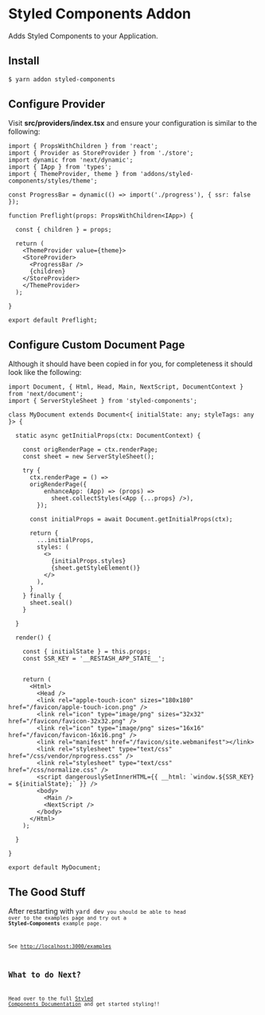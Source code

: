 # Styled Components Addon

Adds Styled Components to your Application.

## Install

```sh
$ yarn addon styled-components
```

## Configure Provider

Visit **src/providers/index.tsx** and ensure your configuration is similar to the following:

```tsx
import { PropsWithChildren } from 'react';
import { Provider as StoreProvider } from './store';
import dynamic from 'next/dynamic';
import { IApp } from 'types';
import { ThemeProvider, theme } from 'addons/styled-components/styles/theme';

const ProgressBar = dynamic(() => import('./progress'), { ssr: false });

function Preflight(props: PropsWithChildren<IApp>) {

  const { children } = props;

  return (
    <ThemeProvider value={theme}>
    <StoreProvider>
      <ProgressBar />
      {children}
    </StoreProvider>
    </ThemeProvider> 
  );

}

export default Preflight;
```

## Configure Custom Document Page

Although it should have been copied in for you, for completeness it should look like the following:

```tsx
import Document, { Html, Head, Main, NextScript, DocumentContext } from 'next/document';
import { ServerStyleSheet } from 'styled-components';

class MyDocument extends Document<{ initialState: any; styleTags: any }> {

  static async getInitialProps(ctx: DocumentContext) {

    const origRenderPage = ctx.renderPage;
    const sheet = new ServerStyleSheet();

    try {
      ctx.renderPage = () =>
      origRenderPage({
          enhanceApp: (App) => (props) =>
            sheet.collectStyles(<App {...props} />),
        });

      const initialProps = await Document.getInitialProps(ctx);

      return {
        ...initialProps,
        styles: (
          <>
            {initialProps.styles}
            {sheet.getStyleElement()}
          </>
        ),
      }
    } finally {
      sheet.seal()
    }

  }

  render() {

    const { initialState } = this.props;
    const SSR_KEY = '__RESTASH_APP_STATE__';


    return (
      <Html>
        <Head />
        <link rel="apple-touch-icon" sizes="180x180" href="/favicon/apple-touch-icon.png" />
        <link rel="icon" type="image/png" sizes="32x32" href="/favicon/favicon-32x32.png" />
        <link rel="icon" type="image/png" sizes="16x16" href="/favicon/favicon-16x16.png" />
        <link rel="manifest" href="/favicon/site.webmanifest"></link>
        <link rel="stylesheet" type="text/css" href="/css/vendor/nprogress.css" />
        <link rel="stylesheet" type="text/css" href="/css/normalize.css" />
        <script dangerouslySetInnerHTML={{ __html: `window.${SSR_KEY} = ${initialState};` }} />
        <body>
          <Main />
          <NextScript />
        </body>
      </Html>
    );

  }

}

export default MyDocument;
```

## The Good Stuff

After restarting with <code>yard dev<code> you should be able to head over to the examples page and try out a **Styled-Components** example page.

See [http://localhost:3000/examples](http://localhost:3000/examples)

## What to do Next?

Head over to the full [Styled Components Documentation](https://styled-components.com/) and get started styling!!